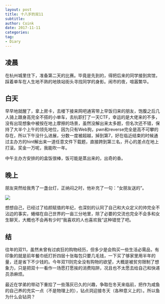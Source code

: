 ```yaml
---
layout: post
title: 十八岁的双11
subtitle: 
author: Coink
date: 2017-11-11
categories:
tag:
- Diary
---
```


## 凌晨

在杭州城里住下，准备第二天的比赛。毕竟是先到的，得把后来的同学接到宾馆，踩着单车在人生地不熟的地铁站街头寻找同学的身影。闹市的夜，喧嚣繁华。

## 白天

早早地就醒了，拿上房卡，去楼下接来网吧通宵带上早饭归来的朋友，饱腹之后几人骑上跟身高完全不搭的小单车，去杭职打了一天CTF，幸运的是大佬来的不多，没有出现想象中被按在地上摩擦的场景，虽然没解出来太多题，但名次还不错，保持了大半个上午的领先地位，因为只有Web狗，pwn和reverse完全是高不可攀的存在，所以下午没什么进展，分数一度被超越，掉到第7，好在临近结束的时候通过主办方的hint解出来一道任意文件下载题，直接跨到第三名，开心的差点在地上打滚。奖金一万呢，我能吹一年。

中午主办方安排的的盒饭很棒，饭可能是蒸出来的，出奇的香。

## 晚上

朋友突然给我秀了一盏台灯，正纳闷之时，他补充了一句：“女朋友送的”。

![](https://i.loli.net/2017/11/14/5a09c4744dad1.jpg)

想想自己，已经过了给颜赋值的年纪，也深刻的认同了自己和大众定义的帅完全不沾边的事实，蜷缩在自己世界的一亩三分地里，除了必要的交流也完全不会多和女生聊天，大概也不会再有少时“我喜欢的人也喜欢我”这种错觉了吧。



## 结

往年的双11，虽然未曾有过疯狂的购物经历，但多少是会购买一些生活必需品，有印象的就是前年餐巾纸打折四层十张每包只要几毛钱，一下买了够家里用半年的量，还是省下不少钱的。今年双11则完全没有购物的欲望，大概是被贫穷限制了想象力，只是把双十一看作一场愿打愿挨的消费陷阱，况且也不太愿去给自己和快递员添麻烦。

最近在学弟的带动下重拾了一些落灰已久的兴趣，争取在冬天来临前，把作为咸鱼的自己养的充实一点（不是物理上的），钻点洞迎接冬天（各种意义上的）。所以鱼为什么会钻洞？